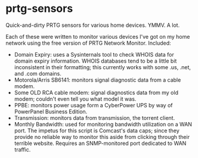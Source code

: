 prtg-sensors
============

Quick-and-dirty PRTG sensors for various home devices. YMMV. A lot.

Each of these were written to monitor various devices I've got on my home network using the free version of PRTG Network Monitor. Included:

- Domain Expiry: uses a Sysinternals tool to check WHOIS data for domain expiry information. WHOIS databases tend to be a little bit inconsistent in their formatting; this currently works with some .us, .net, and .com domains.
- Motorola/Arris SB6141: monitors signal diagnostic data from a cable modem.
- Some OLD RCA cable modem: signal diagnostics data from my old modem; couldn't even tell you what model it was.
- PPBE: monitors power usage form a CyberPower UPS by way of PowerPanel Business Edition.
- Transmission: monitors data from transmission, the torrent client.
- Monthly Bandwidth: used for monitoring bandwidth utilization on a WAN port. The impetus for this script is Comcast's data caps; since they provide no reliable way to monitor this aside from clicking through their terrible website. Requires an SNMP-monitored port dedicated to WAN traffic.